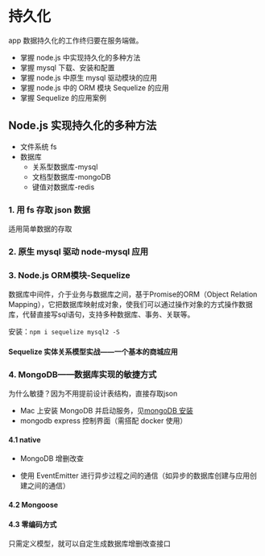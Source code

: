 # 持久化

app 数据持久化的工作终归要在服务端做。

- 掌握 node.js 中实现持久化的多种方法
- 掌握 mysql 下载、安装和配置
- 掌握 node.js 中原生 mysql 驱动模块的应用
- 掌握 node.js 中的 ORM 模块 Sequelize 的应用
- 掌握 Sequelize 的应用案例

## Node.js 实现持久化的多种方法

- 文件系统 fs
- 数据库
  - 关系型数据库-mysql
  - 文档型数据库-mongoDB
  - 键值对数据库-redis

### 1. 用 fs 存取 json 数据

适用简单数据的存取

### 2. 原生 mysql 驱动 node-mysql 应用

### 3. Node.js ORM模块-Sequelize 

数据库中间件，介于业务与数据库之间，基于Promise的ORM（Object Relation Mapping），它把数据库映射成对象，使我们可以通过操作对象的方式操作数据库，代替直接写sql语句，支持多种数据库、事务、关联等。

安装：`npm i sequelize mysql2 -S`

#### Sequelize 实体关系模型实战——一个基本的商城应用

### 4. MongoDB——数据库实现的敏捷方式

为什么敏捷？因为不用提前设计表结构，直接存取json

- Mac 上安装 MongoDB 并启动服务，见[mongoDB 安装]()
- mongodb express 控制界面（需搭配 docker 使用）

#### 4.1 native

- MongoDB 增删改查

- 使用 EventEmitter 进行异步过程之间的通信（如异步的数据库创建与应用创建之间的通信）
  


#### 4.2 Mongoose

#### 4.3 零编码方式

只需定义模型，就可以自定生成数据库增删改查接口